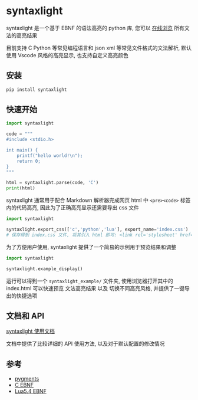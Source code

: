 # syntaxlight

syntaxlight 是一个基于 EBNF 的语法高亮的 python 库, 您可以 [在线浏览]() 所有文法的高亮结果

目前支持 C Python 等常见编程语言和 json xml 等常见文件格式的文法解析, 默认使用 Vscode 风格的高亮显示, 也支持自定义高亮颜色

## 安装

```bash
pip install syntaxlight
```

## 快速开始

```python
import syntaxlight

code = """
#include <stdio.h>

int main() {
    printf("hello world!\n");
    return 0;
}
"""

html = syntaxlight.parse(code, 'C')
print(html)
```

syntaxlight 通常用于配合 Markdown 解析器完成网页 html 中 `<pre><code>` 标签内的代码高亮, 因此为了正确高亮显示还需要导出 css 文件

```python
import syntaxlight

syntaxlight.export_css(['c','python','lua'], export_name='index.css')
# 保存得到 index.css 文件, 将其引入 html 即可: <link rel='stylesheet' href=./index.css />
```

为了方便用户使用, syntaxlight 提供了一个简易的示例用于预览结果和调整

```python
import syntaxlight

syntaxlight.example_display()
```

运行可以得到一个 `syntaxlight_example/` 文件夹, 使用浏览器打开其中的 index.html 可以快速预览 文法高亮结果 以及 切换不同高亮风格, 并提供了一键导出的快捷选项

## 文档和 API

[syntaxlight 使用文档](https://luzhixing12345.github.io/syntaxlight/)

文档中提供了比较详细的 API 使用方法, 以及对于默认配置的修改情况

## 参考

- [pygments](https://pygments.org/)
- [C EBNF](https://cs.wmich.edu/~gupta/teaching/cs4850/sumII06/The%20syntax%20of%20C%20in%20Backus-Naur%20form.htm)
- [Lua5.4 EBNF](https://www.lua.org/manual/5.4/manual.html#8)